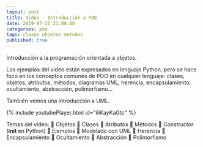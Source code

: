 ```yaml
---
layout: post
title: Video - Introducción a POO
date: 2019-07-31 21:00:00
categories: poo
tags: clases objetos metodos
published: true
---
```


Introducción a la programación orientada a objetos.

Los ejemplos del video están expresados en lenguaje Python, pero se hace foco en los conceptos comunes de POO en cualquier lenguaje: clases, objetos, atributos, métodos, diagramas UML, herencia, encapsulamiento, ocultamiento, abstracción, polimorfismo...

También vemos una introducción a UML.

{% include youtubePlayer.html id="iliKayKaGtc" %}

Temas del video:
📌 Objetos
📌 Clases
📌 Atributos
📌 Métodos
📌 Constructor (__init__ en Python)
📌 Ejemplos
📌 Modelado con UML
📌 Herencia
📌 Encapsulamiento
📌 Ocultamiento
📌 Abstracción
📌 Polimorfismo

